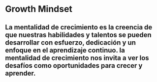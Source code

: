 # Growth Mindset
##  La mentalidad de crecimiento es la creencia de que nuestras habilidades y talentos se pueden desarrollar con esfuerzo, dedicación y un enfoque en el aprendizaje continuo. la mentalidad de crecimiento nos invita a ver los desafíos como oportunidades para crecer y aprender.
